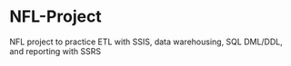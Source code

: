# NFL-Project
NFL project to practice ETL with SSIS, data warehousing, SQL DML/DDL, and reporting with SSRS
